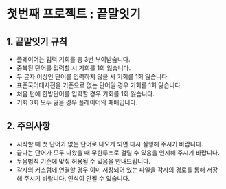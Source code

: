 # 첫번째 프로젝트 : 끝말잇기

## 1. 끝말잇기 규칙
- 플레이어는 입력 기회를 총 3번 부여받습니다.
- 중복된 단어를 입력할 시 기회를 1회 잃습니다.
- 두 글자 이상인 단어를 입력하지 않을 시 기회를 1회 잃습니다.
- 표준국어대사전을 기준으로 없는 단어일 경우 기회를 1회 잃습니다.
- 처음 턴에 한방단어를 입력할 경우 기회를 1회 잃습니다.
- 기회 3회 모두 잃을 경우 플레이어의 패배입니다.


## 2. 주의사항
- 시작할 때 첫 단어가 없는 단어로 나오게 되면 다시 실행해 주시기 바랍니다.
- 끝나는 단어가 모두 나왔을 때 무한루프로 걸릴 수 있음을 인지해 주시기 바랍니다.
- 두음법칙 기준에 맞춰 허용될 수 있음을 안내드립니다.
- 각자의 커스텀에 연결할 경우 이미 저장되어 있는 파일을 각자의 경로를 통해 저장해 주시기 바랍니다. 인식이 안될 수 있습니다.
